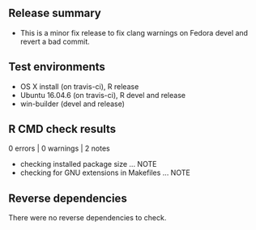 ## Release summary
* This is a minor fix release to fix clang warnings on Fedora devel and revert a bad commit.

## Test environments
* OS X install (on travis-ci), R release
* Ubuntu 16.04.6 (on travis-ci), R devel and release
* win-builder (devel and release)

## R CMD check results

0 errors | 0 warnings | 2 notes

* checking installed package size ... NOTE
* checking for GNU extensions in Makefiles ... NOTE

## Reverse dependencies
There were no reverse dependencies to check.
